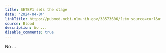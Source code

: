 ```yaml
---
title: SETBP1 sets the stage
date: '2024-04-04'
linkTitle: https://pubmed.ncbi.nlm.nih.gov/38573606/?utm_source=curl&utm_medium=rss&utm_campaign=journals&utm_content=7603509&fc=None&ff=20240405180748&v=2.18.0.post9+e462414
source: Blood
description: No ...
disable_comments: true
---
```

No ...